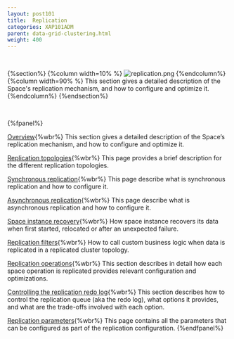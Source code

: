 ```yaml
---
layout: post101
title:  Replication
categories: XAP101ADM
parent: data-grid-clustering.html
weight: 400
---
```


<br>

{%section%}
{%column width=10% %}
![replication.png](/attachment_files/subject/replication-topology.png)
{%endcolumn%}
{%column width=90% %}
This section gives a detailed description of the Space's replication mechanism, and how to configure and optimize it.
{%endcolumn%}
{%endsection%}

<br>

{%fpanel%}

[Overview](./replication-overview.html){%wbr%}
This section gives a detailed description of the Space’s replication mechanism, and how to configure and optimize it.

[Replication topologies](./replication-topologies.html){%wbr%}
This page provides a brief description for the different replication topologies.

[Synchronous replication](./synchronous-replication.html){%wbr%}
This page describe what is synchronous replication and how to configure it.

[Asynchronous replication](./asynchronous-replication.html){%wbr%}
This page describe what is asynchronous replication and how to configure it.

[Space instance recovery](./space-instance-recovery.html){%wbr%}
How space instance recovers its data when first started, relocated or after an unexpected failure.

[Replication filters](./cluster-replication-filters.html){%wbr%}
How to call custom business logic when data is replicated in a replicated cluster topology.

[Replication operations](./replication-operations.html){%wbr%}
This section describes in detail how each space operation is replicated provides relevant configuration and optimizations.

[Controlling the replication redo log](./controlling-the-replication-redo-log.html){%wbr%}
This section describes how to control the replication queue (aka the redo log), what options it provides, and what are the trade-offs involved with each option.


[Replication parameters](./replication-parameters.html){%wbr%}
This page contains all the parameters that can be configured as part of the replication configuration.
{%endfpanel%}


















